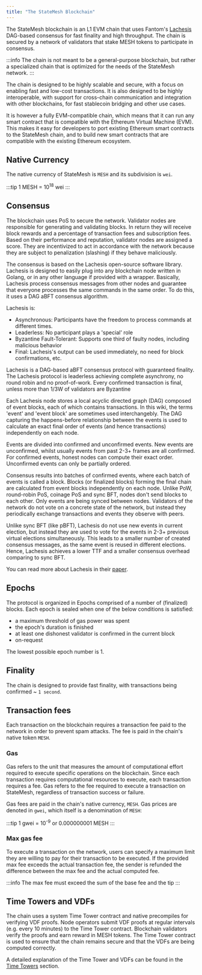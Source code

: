 ```yaml
---
title: "The StateMesh Blockchain"
---
```

The StateMesh blockchain is an L1 EVM chain that uses Fantom's [Lachesis](https://arxiv.org/abs/2108.01900) DAG-based consensus for fast finality and high throughput. The chain is secured by a network of validators that stake MESH tokens to participate in consensus.

:::info
The chain is not meant to be a general-purpose blockchain, but rather a specialized chain that is optimized for the needs of the StateMesh network.
:::

The chain is designed to be highly scalable and secure, with a focus on enabling fast and low-cost transactions. It is also designed to be highly interoperable, with support for cross-chain communication and integration with other blockchains, for fast stablecoin bridging and other use cases.

It is however a fully EVM-compatible chain, which means that it can run any smart contract that is compatible with the Ethereum Virtual Machine (EVM). This makes it easy for developers to port existing Ethereum smart contracts to the StateMesh chain, and to build new smart contracts that are compatible with the existing Ethereum ecosystem.

## Native Currency
The native currency of StateMesh is `MESH` and its subdivision is `wei`.

:::tip
1 MESH = 10<sup>18</sup> wei
:::

## Consensus
The blockchain uses PoS to secure the network. Validator nodes are responsible for generating and validating blocks. In return they will receive block rewards and a percentage of transaction fees and subscription fees. Based on their performance and reputation, validator nodes are assigned a score. They are incentivized to act in accordance with the network because they are subject to penalization (slashing) if they behave maliciously.

The consensus is based on the Lachesis open-source software library. Lachesis is designed to easily plug into any blockchain node written in Golang, or in any other language if provided with a wrapper. Basically, Lachesis process consensus messages from other nodes and guarantee that everyone processes the same commands in the same order. To do this, it uses a DAG aBFT consensus algorithm.

Lachesis is:
- Asynchronous: Participants have the freedom to process commands at different times.
- Leaderless: No participant plays a 'special' role
- Byzantine Fault-Tolerant: Supports one third of faulty nodes, including malicious behavior
- Final: Lachesis's output can be used immediately, no need for block confirmations, etc.

Lachesis is a DAG-based aBFT consensus protocol with guaranteed finality. The Lachesis protocol is leaderless achieving complete asynchrony, no round robin and no proof-of-work. Every confirmed transaction is final, unless more than 1/3W of validators are Byzantine

Each Lachesis node stores a local acyclic directed graph (DAG) composed of event blocks, each of which contains transactions. In this wiki, the terms 'event' and 'event block' are sometimes used interchangebly. The DAG capturing the happens-before relationship between the events is used to calculate an exact final order of events (and hence transactions) independently on each node.

Events are divided into confirmed and unconfirmed events. New events are unconfirmed, whilst usually events from past 2-3+ frames are all confirmed. For confirmed events, honest nodes can compute their exact order. Unconfirmed events can only be partially ordered.

Consensus results into batches of confirmed events, where each batch of events is called a block. Blocks (or finalized blocks) forming the final chain are calculated from event blocks independently on each node. Unlike PoW, round-robin PoS, coinage PoS and sync BFT, nodes don't send blocks to each other. Only events are being synced between nodes. Validators of the network do not vote on a concrete state of the network, but instead they periodically exchange transactions and events they observe with peers.

Unlike sync BFT (like pBFT), Lachesis do not use new events in current election, but instead they are used to vote for the events in 2-3+ previous virtual elections simultaneously. This leads to a smaller number of created consensus messages, as the same event is reused in different elections. Hence, Lachesis achieves a lower TTF and a smaller consensus overhead comparing to sync BFT.

You can read more about Lachesis in their [paper](https://arxiv.org/abs/2108.01900).



## Epochs
The protocol is organized in Epochs comprised of a number of (finalized) blocks. Each epoch is sealed when one of the below conditions is satisfied:

- a maximum threshold of gas power was spent
- the epoch's duration is finished
- at least one dishonest validator is confirmed in the current block
- on-request

The lowest possible epoch number is 1.

## Finality
The chain is designed to provide fast finality, with transactions being confirmed ~ `1 second`.

## Transaction fees
Each transaction on the blockchain requires a transaction fee paid to the network in order to prevent spam attacks. The fee is paid in the chain's native token `MESH`.

### Gas
Gas refers to the unit that measures the amount of computational effort required to execute specific operations on the blockchain. Since each transaction requires computational resources to execute, each transaction requires a fee. Gas refers to the fee required to execute a transaction on StateMesh, regardless of transaction success or failure.

Gas fees are paid in the chain's native currency, `MESH`. Gas prices are denoted in `gwei`, which itself is a denomination of `MESH`:

:::tip
1 gwei = 10<sup>-9</sup> or 0.000000001 MESH
:::


### Max gas fee
To execute a transaction on the network, users can specify a maximum limit they are willing to pay for their transaction to be executed. If the provided max fee exceeds the actual transaction fee, the sender is refunded the difference between the max fee and the actual computed fee.

:::info
The max fee must exceed the sum of the base fee and the tip
:::


## Time Towers and VDFs
The chain uses a system Time Tower contract and native precompiles for verifying VDF proofs. Node operators submit VDF proofs at regular intervals (e.g. every 10 minutes) to the Time Tower contract. Blockchain validators verify the proofs and earn reward in MESH tokens. The Time Tower contract is used to ensure that the chain remains secure and that the VDFs are being computed correctly.

A detailed explanation of the Time Tower and VDFs can be found in the [Time Towers](/architecture/time-towers) section.

